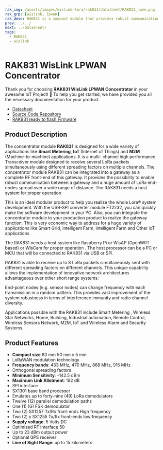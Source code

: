 ```yaml
---
rak_img: /assets/images/wislink-lora/rak831/datasheet/RAK831_home.png
rak_grp: [wislink, lpwan]
rak_desc: RAK831 is a compact module that provides robust communication between an LPWAN gateway and several LPWAN end-nodes in a wide area. It needs a host system like Raspberry Pi or WisAP (OpenWRT based) or WisCam for proper operation. The host processor can be a PC or MCU that will be connected to RAK831 via USB or SPI. Hence, RAK831 has a wide variety of applications like Smart Metering, IoT, and Machine-to-Machine (M2M).
prev: ../../
next: ../Datasheet/
tags:
  - RAK831
  - wislink
---
```


# RAK831 WisLink LPWAN Concentrator
Thank you for choosing **RAK831 WisLink LPWAN Concentrator** in your awesome IoT Project! 🎉 To help you get started, we have provided you all the necessary documentation for your product.

* [Datasheet](../Datasheet/)
* [Source Code Repository](https://github.com/RAKWireless/rak_common_for_gateway)
* [RAK831 ready to flash Firmware](https://downloads.rakwireless.com/LoRa/RAK2245-Pi-HAT/Firmware/RAK2245_Latest_Firmware.zip)
<!-- <rk-img
  src="/assets/images/wislink-lora/rak831/datasheet/rak831-overview.png"
  width="50%"
  caption="RAK831 LPWAN Gateway"
/> -->

## Product Description

The concentrator module **RAK831** is designed for a wide variety of applications like **Smart Metering**, **IoT** (Internet of Things) and **M2M** (Machine-to-machine) applications. It is a multi- channel high performance Transceiver module designed to receive several LoRa packets simultaneously using different spreading factors on multiple channels. The concentrator module RAK831 can be integrated into a gateway as a complete RF front-end of this gateway. It provides the possibility to enable robust communication between a gateway and a huge amount of LoRa end-nodes spread over a wide range of distance. The RAK831 needs a host system for proper operation.

This is an ideal modular product to help you realize the whole Lora® system development. With the USB-SPI converter module FT2232, you can quickly make the software development in your PC. Also, you can integrate the concentrator module to your production product to realize the gateway function. This is very economic way to address for a huge variety of applications like Smart Grid, Intelligent Farm, intelligent Farm and Other IoT applications.

The RAK831 needs a host system like Raspberry Pi or WisAP (OpenWRT based) or WisCam for proper operation . The host processor can be a PC or MCU that will be connected to RAK831 via USB or SPI.

RAK831 is able to receive up to 8 LoRa packets simultaneously sent with different spreading factors on different channels. This unique capability allows the implementation of innovative network architectures advantageous over other short range systems:

End-point nodes (e.g. sensor nodes) can change frequency with each transmission in a random pattern. This provides vast improvement of the system robustness in terms of interference immunity and radio channel diversity.

Applications possible with the RAK831 include Smart Metering , Wireless Star Networks, Home, Building, Industrial automation, Remote Control, Wireless Sensors Network, M2M, IoT and Wireless Alarm and Security Systems.

<!-- <rk-btn
  src="../Quickstart/"
  label="Get Started with RAK831 WisLink LPWAN Concentrator"
/> -->

## Product Features

- **Compact size** 80 mm 50 mm x 5 mm
- LoRaWAN modulation technology
- **Frequency bands**: 433 MHz, 470 MHz, 868 MHz, 915 MHz
- Orthogonal spreading factors
- **Minimum Sensitivity**: -142.5 dBm
- **Maximum Link Allotment**: 162 dB
- SPI interface
- SX1301 base band processor
- Emulates up to forty-nine (49) LoRa demodulators
- Twelve (12) parallel demodulation paths
- One (1) (G) FSK demodulator
- Two (2) SX1257 Tx/Rx front-ends High frequency
- Two (2) x SX1255 Tx/Rx front-ends low frequency
- **Supply voltage**: 5 Volts DC
- Optimized RF Interface 50
- Up to 23 dBm output power
- Optional GPS receiver
- **Line of Sight Range**: up to 15 kilometers

